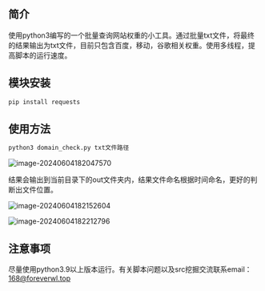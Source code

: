 ## 简介

使用python3编写的一个批量查询网站权重的小工具。通过批量txt文件，将最终的结果输出为txt文件，目前只包含百度，移动，谷歌相关权重。使用多线程，提高脚本的运行速度。

## 模块安装

```python
pip install requests
```

## 使用方法

```python
python3 domain_check.py txt文件路径
```

![image-20240604182047570](https://foreverwlwl.oss-cn-beijing.aliyuncs.com/typora/202406041820646.png)

结果会输出到当前目录下的out文件夹内，结果文件命名根据时间命名，更好的判断出文件位置。

![image-20240604182152604](https://foreverwlwl.oss-cn-beijing.aliyuncs.com/typora/202406041821635.png)

![image-20240604182212796](https://foreverwlwl.oss-cn-beijing.aliyuncs.com/typora/202406041822837.png)

## 注意事项

尽量使用python3.9以上版本运行。有关脚本问题以及src挖掘交流联系email：168@foreverwl.top

